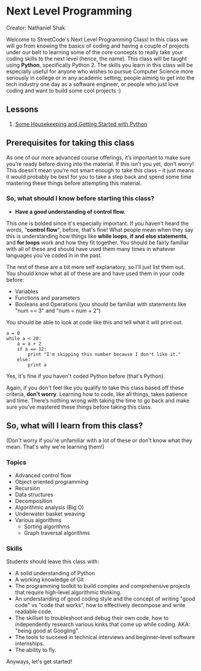 # Next Level Programming

Creator: Nathaniel Shak

Welcome to StreetCode's Next Level Programming Class! In this class we will go from knowing the basics of coding and having a couple of projects under our belt to learning some of the core concepts to really take your coding skills to the next level (hence, the name). This class will be taught using **Python**, specifically Python 2. The skills you learn in this class will be especially useful for anyone who wishes to pursue Computer Science more seriously in college or in any academic setting, people aiming to get into the tech industry one day as a software engineer, or people who just love coding and want to build some cool projects :)  

## Lessons

1. [Some Housekeeping and Getting Started with Python](Lesson1)

## Prerequisites for taking this classAs one of our more advanced course offerings, it’s important to make sure you’re ready before diving into the material. If this isn’t you yet, don’t worry! This doesn’t mean you’re not smart enough to take this class – it just means it would probably be best for you to take a step back and spend some time mastering these things before attempting this material.

### So, what should I know before starting this class?  

* **Have a good understanding of control flow.**  
This one is bolded since it's especially important. If you haven't heard the words, "**control flow**", before, that's fine! What people mean when they say this is understanding how things like **while loops**, **if and else statements**, and **for loops** work and how they fit together. You should be fairly familiar with all of these and should have used them many times in whatever languages you've coded in in the past.  

The rest of these are a bit more self explanatory, so I'll just list them out. You should know what all of these are and have used them in your code before:

* Variables
* Functions and parameters
* Booleans and Operations  (you should be familiar with statements like "num == 3" and "num = num + 2")

You should be able to look at code like this and tell what it will print out.

	a = 0
	while a < 20:
		a = a + 2
		if a == 12:
			print "I'm skipping this number because I don't like it."
		else:
			print a

Yes, it's fine if you haven't coded Python before (that's Python).

Again, if you don't feel like you qualify to take this class based off these criteria, **don't worry**. Learning how to code, like all things, takes patience and time. There’s nothing wrong with taking the time to go back and make sure you've mastered these things before taking this class.  

<!---
TODO: add links to point them to previous classes
-->

## So, what will I learn from this class?

(Don't worry if you're unfamiliar with a lot of these or don't know what they mean. That's why we're learning them!)

### Topics

* Advanced control flow
* Object oriented programming
* Recursion
* Data structures
* Decomposition
* Algorithmic analysis (Big O)
* Underwater basket weaving
* Various algorithms
	* Sorting algorithms
	* Graph traversal algorithms


### Skills

Students should leave this class with:  

* A solid understanding of Python
* A working knowledge of Git
* The programming toolkit to build complex and comprehensive projects that require high-level algorithmic thinking.
* An understanding of good coding style and the concept of writing "good code" vs "code that works", how to effectively decompose and write readable code.
* The skillset to troubleshoot and debug their own code, how to independently research various kinks that come up while coding. AKA: "being good at Googling".
* The tools to succeed in technical interviews and beginner-level software internships.
* The ability to fly.

Anyways, let's get started!
